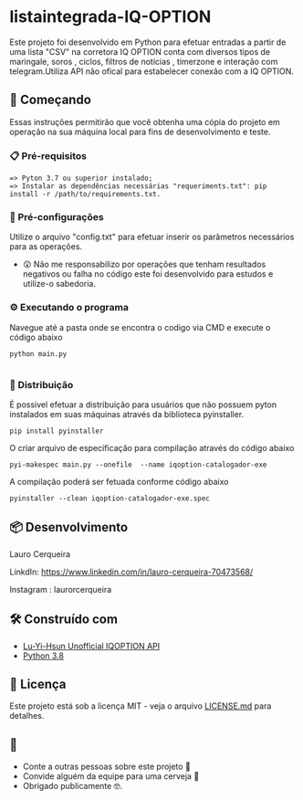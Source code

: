 # listaintegrada-IQ-OPTION
Este projeto foi desenvolvido em Python para efetuar entradas a partir de uma lista "CSV" na corretora IQ OPTION conta com diversos tipos de maringale, soros , ciclos, filtros de notícias , timerzone e interação com telegram.Utiliza API não ofical para estabelecer conexão com a IQ OPTION.

## 🚀 Começando

Essas instruções permitirão que você obtenha uma cópia do projeto em operação na sua máquina local para fins de desenvolvimento e teste.

### 📋 Pré-requisitos

```
=> Pyton 3.7 ou superior instalado;
=> Instalar as dependências necessárias "requeriments.txt": pip install -r /path/to/requirements.txt.
```

### 🔧 Pré-configurações

Utilize o arquivo "config.txt" para efetuar inserir os parâmetros necessários para as operações.

*   😲  Não me responsabilizo por operações que tenham resultados negativos ou falha no código este foi desenvolvido para estudos e utilize-o sabedoria. 

### ⚙️ Executando o programa

Navegue até a pasta onde se encontra o codigo via CMD e execute o código abaixo 

```
python main.py
 
```

### 📨 Distribuição

É possivel efetuar a distribuição para usuários que não possuem pyton instalados em suas máquinas através da biblioteca pyinstaller. 

```
pip install pyinstaller 

```

O criar arquivo de especificação para compilação através do código abaixo 

```
pyi-makespec main.py --onefile  --name iqoption-catalogador-exe

```

A compilação poderá ser fetuada conforme código abaixo

```
pyinstaller --clean iqoption-catalogador-exe.spec

```

## 📦 Desenvolvimento

Lauro Cerqueira

LinkdIn: https://www.linkedin.com/in/lauro-cerqueira-70473568/

Instagram : laurorcerqueira

## 🛠️ Construído com

* [Lu-Yi-Hsun Unofficial IQOPTION API](https://github.com/Lu-Yi-Hsun/iqoptionapi)
* [Python 3.8](https://www.python.org/downloads/release/python-380/)

## 📄 Licença

Este projeto está sob a licença MIT - veja o arquivo [LICENSE.md](https://github.com/usuario/projeto/licenca) para detalhes.

## 🎁 

* Conte a outras pessoas sobre este projeto 📢
* Convide alguém da equipe para uma cerveja 🍺 
* Obrigado publicamente 🤓.

